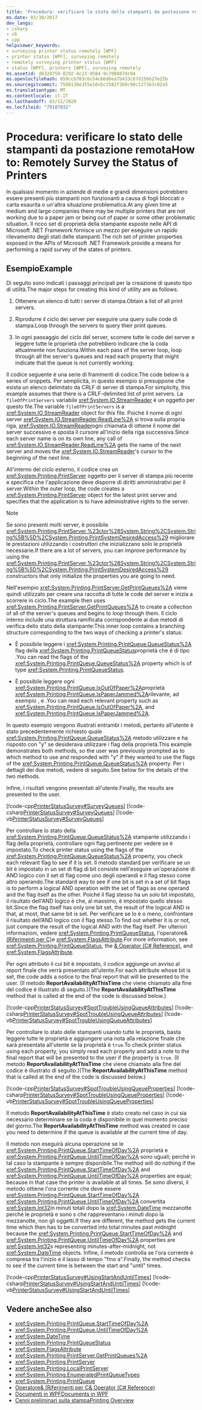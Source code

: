 ```yaml
---
title: 'Procedura: verificare lo stato delle stampanti da postazione remota'
ms.date: 03/30/2017
dev_langs:
- csharp
- vb
- cpp
helpviewer_keywords:
- surveying printer status remotely [WPF]
- printer status [WPF], surveying remotely
- remotely surveying printer status [WPF]
- status [WPF], printers [WPF], surveying remotely
ms.assetid: d6324759-8292-4c23-9584-9c708887dc94
ms.openlocfilehash: 859ccb703c6c54c66d6ea7b433c67d156627e25b
ms.sourcegitcommit: 7588136e355e10cbc2582f389c90c127363c02a5
ms.translationtype: MT
ms.contentlocale: it-IT
ms.lasthandoff: 03/12/2020
ms.locfileid: "79187032"
---
```

# <a name="how-to-remotely-survey-the-status-of-printers"></a><span data-ttu-id="8369e-102">Procedura: verificare lo stato delle stampanti da postazione remota</span><span class="sxs-lookup"><span data-stu-id="8369e-102">How to: Remotely Survey the Status of Printers</span></span>
<span data-ttu-id="8369e-103">In qualsiasi momento in aziende di medie e grandi dimensioni potrebbero essere presenti più stampanti non funzionanti a causa di fogli bloccati o carta esaurita o un'altra situazione problematica.</span><span class="sxs-lookup"><span data-stu-id="8369e-103">At any given time at medium and large companies there may be multiple printers that are not working due to a paper jam or being out of paper or some other problematic situation.</span></span> <span data-ttu-id="8369e-104">Il ricco set di proprietà della stampante esposte nelle API di Microsoft .NET Framework fornisce un mezzo per eseguire un rapido rilevamento degli stati delle stampanti.</span><span class="sxs-lookup"><span data-stu-id="8369e-104">The rich set of printer properties exposed in the APIs of Microsoft .NET Framework provide a means for performing a rapid survey of the states of printers.</span></span>  
  
## <a name="example"></a><span data-ttu-id="8369e-105">Esempio</span><span class="sxs-lookup"><span data-stu-id="8369e-105">Example</span></span>  
 <span data-ttu-id="8369e-106">Di seguito sono indicati i passaggi principali per la creazione di questo tipo di utilità.</span><span class="sxs-lookup"><span data-stu-id="8369e-106">The major steps for creating this kind of utility are as follows.</span></span>  
  
1. <span data-ttu-id="8369e-107">Ottenere un elenco di tutti i server di stampa.</span><span class="sxs-lookup"><span data-stu-id="8369e-107">Obtain a list of all print servers.</span></span>  
  
2. <span data-ttu-id="8369e-108">Riprodurre il ciclo dei server per eseguire una query sulle code di stampa.</span><span class="sxs-lookup"><span data-stu-id="8369e-108">Loop through the servers to query their print queues.</span></span>  
  
3. <span data-ttu-id="8369e-109">In ogni passaggio del ciclo del server, scorrere tutte le code del server e leggere tutte le proprietà che potrebbero indicare che la coda attualmente non funziona.</span><span class="sxs-lookup"><span data-stu-id="8369e-109">Within each pass of the server loop, loop through all the server's queues and read each property that might indicate that the queue is not currently working.</span></span>  
  
 <span data-ttu-id="8369e-110">Il codice seguente è una serie di frammenti di codice.</span><span class="sxs-lookup"><span data-stu-id="8369e-110">The code below is a series of snippets.</span></span> <span data-ttu-id="8369e-111">Per semplicità, in questo esempio si presuppone che esista un elenco delimitato da CRLF di server di stampa.</span><span class="sxs-lookup"><span data-stu-id="8369e-111">For simplicity, this example assumes that there is a CRLF-delimited list of print servers.</span></span> <span data-ttu-id="8369e-112">La `fileOfPrintServers` variabile <xref:System.IO.StreamReader> è un oggetto per questo file.</span><span class="sxs-lookup"><span data-stu-id="8369e-112">The variable `fileOfPrintServers` is a <xref:System.IO.StreamReader> object for this file.</span></span> <span data-ttu-id="8369e-113">Poiché il nome di ogni server <xref:System.IO.StreamReader.ReadLine%2A> si trova sulla propria riga, <xref:System.IO.StreamReader>ogni chiamata di ottiene il nome del server successivo e sposta il cursore all'inizio della riga successiva.</span><span class="sxs-lookup"><span data-stu-id="8369e-113">Since each server name is on its own line, any call of <xref:System.IO.StreamReader.ReadLine%2A> gets the name of the next server and moves the <xref:System.IO.StreamReader>'s cursor to the beginning of the next line.</span></span>  
  
 <span data-ttu-id="8369e-114">All'interno del ciclo esterno, il codice crea un <xref:System.Printing.PrintServer> oggetto per il server di stampa più recente e specifica che l'applicazione deve disporre di diritti amministrativi per il server.</span><span class="sxs-lookup"><span data-stu-id="8369e-114">Within the outer loop, the code creates a <xref:System.Printing.PrintServer> object for the latest print server and specifies that the application is to have administrative rights to the server.</span></span>  
  
> [!NOTE]
> <span data-ttu-id="8369e-115">Se sono presenti molti server, è possibile <xref:System.Printing.PrintServer.%23ctor%28System.String%2CSystem.String%5B%5D%2CSystem.Printing.PrintSystemDesiredAccess%29> migliorare le prestazioni utilizzando i costruttori che inizializzano solo le proprietà necessarie.</span><span class="sxs-lookup"><span data-stu-id="8369e-115">If there are a lot of servers, you can improve performance by using the <xref:System.Printing.PrintServer.%23ctor%28System.String%2CSystem.String%5B%5D%2CSystem.Printing.PrintSystemDesiredAccess%29> constructors that only initialize the properties you are going to need.</span></span>  
  
 <span data-ttu-id="8369e-116">Nell'esempio <xref:System.Printing.PrintServer.GetPrintQueues%2A> viene quindi utilizzato per creare una raccolta di tutte le code del server e inizia a scorrere in ciclo.</span><span class="sxs-lookup"><span data-stu-id="8369e-116">The example then uses <xref:System.Printing.PrintServer.GetPrintQueues%2A> to create a collection of all of the server's queues and begins to loop through them.</span></span> <span data-ttu-id="8369e-117">Il ciclo interno include una struttura ramificata corrispondente ai due metodi di verifica dello stato della stampante:</span><span class="sxs-lookup"><span data-stu-id="8369e-117">This inner loop contains a branching structure corresponding to the two ways of checking a printer's status:</span></span>  
  
- <span data-ttu-id="8369e-118">È possibile leggere i <xref:System.Printing.PrintQueue.QueueStatus%2A> flag della <xref:System.Printing.PrintQueueStatus>proprietà che è di tipo .</span><span class="sxs-lookup"><span data-stu-id="8369e-118">You can read the flags of the <xref:System.Printing.PrintQueue.QueueStatus%2A> property which is of type <xref:System.Printing.PrintQueueStatus>.</span></span>  
  
- <span data-ttu-id="8369e-119">È possibile leggere ogni <xref:System.Printing.PrintQueue.IsOutOfPaper%2A>proprietà <xref:System.Printing.PrintQueue.IsPaperJammed%2A>rilevante, ad esempio , e .</span><span class="sxs-lookup"><span data-stu-id="8369e-119">You can read each relevant property such as <xref:System.Printing.PrintQueue.IsOutOfPaper%2A>, and <xref:System.Printing.PrintQueue.IsPaperJammed%2A>.</span></span>  
  
 <span data-ttu-id="8369e-120">In questo esempio vengono illustrati entrambi i metodi, pertanto all'utente è stato precedentemente richiesto quale <xref:System.Printing.PrintQueue.QueueStatus%2A> metodo utilizzare e ha risposto con "y" se desiderava utilizzare i flag della proprietà.</span><span class="sxs-lookup"><span data-stu-id="8369e-120">This example demonstrates both methods, so the user was previously prompted as to which method to use and responded with "y" if they wanted to use the flags of the <xref:System.Printing.PrintQueue.QueueStatus%2A> property.</span></span> <span data-ttu-id="8369e-121">Per i dettagli dei due metodi, vedere di seguito.</span><span class="sxs-lookup"><span data-stu-id="8369e-121">See below for the details of the two methods.</span></span>  
  
 <span data-ttu-id="8369e-122">Infine, i risultati vengono presentati all'utente.</span><span class="sxs-lookup"><span data-stu-id="8369e-122">Finally, the results are presented to the user.</span></span>  
  
 [!code-cpp[PrinterStatusSurvey#SurveyQueues](~/samples/snippets/cpp/VS_Snippets_Wpf/PrinterStatusSurvey/CPP/Program.cpp#surveyqueues)]
 [!code-csharp[PrinterStatusSurvey#SurveyQueues](~/samples/snippets/csharp/VS_Snippets_Wpf/PrinterStatusSurvey/CSharp/Program.cs#surveyqueues)]
 [!code-vb[PrinterStatusSurvey#SurveyQueues](~/samples/snippets/visualbasic/VS_Snippets_Wpf/PrinterStatusSurvey/visualbasic/program.vb#surveyqueues)]  
  
 <span data-ttu-id="8369e-123">Per controllare lo stato della <xref:System.Printing.PrintQueue.QueueStatus%2A> stampante utilizzando i flag della proprietà, controllare ogni flag pertinente per vedere se è impostato.</span><span class="sxs-lookup"><span data-stu-id="8369e-123">To check printer status using the flags of the <xref:System.Printing.PrintQueue.QueueStatus%2A> property, you check each relevant flag to see if it is set.</span></span> <span data-ttu-id="8369e-124">Il metodo standard per verificare se un bit è impostato in un set di flag di bit consiste nell'eseguire un'operazione di AND logico con il set di flag come uno degli operandi e il flag stesso come altro operando.</span><span class="sxs-lookup"><span data-stu-id="8369e-124">The standard way to see if one bit is set in a set of bit flags is to perform a logical AND operation with the set of flags as one operand and the flag itself as the other.</span></span> <span data-ttu-id="8369e-125">Poiché il flag stesso ha un solo bit impostato, il risultato dell'AND logico è che, al massimo, è impostato quello stesso bit.</span><span class="sxs-lookup"><span data-stu-id="8369e-125">Since the flag itself has only one bit set, the result of the logical AND is that, at most, that same bit is set.</span></span> <span data-ttu-id="8369e-126">Per verificare se lo è o meno, confrontare il risultato dell’AND logico con il flag stesso.</span><span class="sxs-lookup"><span data-stu-id="8369e-126">To find out whether it is or not, just compare the result of the logical AND with the flag itself.</span></span> <span data-ttu-id="8369e-127">Per ulteriori informazioni, vedere <xref:System.Printing.PrintQueueStatus>, l'operatore& [(Riferimenti per C)](../../../csharp/language-reference/operators/bitwise-and-shift-operators.md#logical-and-operator-)e <xref:System.FlagsAttribute>.</span><span class="sxs-lookup"><span data-stu-id="8369e-127">For more information, see <xref:System.Printing.PrintQueueStatus>, the [& Operator (C# Reference)](../../../csharp/language-reference/operators/bitwise-and-shift-operators.md#logical-and-operator-), and <xref:System.FlagsAttribute>.</span></span>  
  
 <span data-ttu-id="8369e-128">Per ogni attributo il cui bit è impostato, il codice aggiunge un avviso al report finale che verrà presentato all'utente.</span><span class="sxs-lookup"><span data-stu-id="8369e-128">For each attribute whose bit is set, the code adds a notice to the final report that will be presented to the user.</span></span> <span data-ttu-id="8369e-129">(Il metodo **ReportAvailabilityAtThisTime** che viene chiamato alla fine del codice è illustrato di seguito.)</span><span class="sxs-lookup"><span data-stu-id="8369e-129">(The **ReportAvailabilityAtThisTime** method that is called at the end of the code is discussed below.)</span></span>  
  
 [!code-cpp[PrinterStatusSurvey#SpotTroubleUsingQueueAttributes](~/samples/snippets/cpp/VS_Snippets_Wpf/PrinterStatusSurvey/CPP/Program.cpp#spottroubleusingqueueattributes)]
 [!code-csharp[PrinterStatusSurvey#SpotTroubleUsingQueueAttributes](~/samples/snippets/csharp/VS_Snippets_Wpf/PrinterStatusSurvey/CSharp/Program.cs#spottroubleusingqueueattributes)]
 [!code-vb[PrinterStatusSurvey#SpotTroubleUsingQueueAttributes](~/samples/snippets/visualbasic/VS_Snippets_Wpf/PrinterStatusSurvey/visualbasic/program.vb#spottroubleusingqueueattributes)]  
  
 <span data-ttu-id="8369e-130">Per controllare lo stato delle stampanti usando tutte le proprietà, basta leggere tutte le proprietà e aggiungere una nota alla relazione finale che sarà presentata all'utente se la proprietà è `true`.</span><span class="sxs-lookup"><span data-stu-id="8369e-130">To check printer status using each property, you simply read each property and add a note to the final report that will be presented to the user if the property is `true`.</span></span> <span data-ttu-id="8369e-131">(Il metodo **ReportAvailabilityAtThisTime** che viene chiamato alla fine del codice è illustrato di seguito.)</span><span class="sxs-lookup"><span data-stu-id="8369e-131">(The **ReportAvailabilityAtThisTime** method that is called at the end of the code is discussed below.)</span></span>  
  
 [!code-cpp[PrinterStatusSurvey#SpotTroubleUsingQueueProperties](~/samples/snippets/cpp/VS_Snippets_Wpf/PrinterStatusSurvey/CPP/Program.cpp#spottroubleusingqueueproperties)]
 [!code-csharp[PrinterStatusSurvey#SpotTroubleUsingQueueProperties](~/samples/snippets/csharp/VS_Snippets_Wpf/PrinterStatusSurvey/CSharp/Program.cs#spottroubleusingqueueproperties)]
 [!code-vb[PrinterStatusSurvey#SpotTroubleUsingQueueProperties](~/samples/snippets/visualbasic/VS_Snippets_Wpf/PrinterStatusSurvey/visualbasic/program.vb#spottroubleusingqueueproperties)]  
  
 <span data-ttu-id="8369e-132">Il metodo **ReportAvailabilityAtThisTime** è stato creato nel caso in cui sia necessario determinare se la coda è disponibile in quel momento preciso del giorno.</span><span class="sxs-lookup"><span data-stu-id="8369e-132">The **ReportAvailabilityAtThisTime** method was created in case you need to determine if the queue is available at the current time of day.</span></span>  
  
 <span data-ttu-id="8369e-133">Il metodo non eseguirà alcuna operazione se le <xref:System.Printing.PrintQueue.StartTimeOfDay%2A> proprietà e <xref:System.Printing.PrintQueue.UntilTimeOfDay%2A> sono uguali; perché in tal caso la stampante è sempre disponibile.</span><span class="sxs-lookup"><span data-stu-id="8369e-133">The method will do nothing if the <xref:System.Printing.PrintQueue.StartTimeOfDay%2A> and <xref:System.Printing.PrintQueue.UntilTimeOfDay%2A> properties are equal; because in that case the printer is available at all times.</span></span> <span data-ttu-id="8369e-134">Se sono diversi, il metodo ottiene l'ora corrente che deve essere <xref:System.Printing.PrintQueue.StartTimeOfDay%2A> <xref:System.Printing.PrintQueue.UntilTimeOfDay%2A> convertita <xref:System.Int32>in minuti totali dopo la <xref:System.DateTime> mezzanotte perché le proprietà e sono s che rappresentano i minuti dopo la mezzanotte, non gli oggetti.</span><span class="sxs-lookup"><span data-stu-id="8369e-134">If they are different, the method gets the current time which then has to be converted into total minutes past midnight because the <xref:System.Printing.PrintQueue.StartTimeOfDay%2A> and <xref:System.Printing.PrintQueue.UntilTimeOfDay%2A> properties are <xref:System.Int32>s representing minutes-after-midnight, not <xref:System.DateTime> objects.</span></span> <span data-ttu-id="8369e-135">Infine, il metodo controlla se l'ora corrente è compresa tra l'inizio e il lasso di tempo "fino a".</span><span class="sxs-lookup"><span data-stu-id="8369e-135">Finally, the method checks to see if the current time is between the start and "until" times.</span></span>  
  
 [!code-cpp[PrinterStatusSurvey#UsingStartAndUntilTimes](~/samples/snippets/cpp/VS_Snippets_Wpf/PrinterStatusSurvey/CPP/Program.cpp#usingstartanduntiltimes)]
 [!code-csharp[PrinterStatusSurvey#UsingStartAndUntilTimes](~/samples/snippets/csharp/VS_Snippets_Wpf/PrinterStatusSurvey/CSharp/Program.cs#usingstartanduntiltimes)]
 [!code-vb[PrinterStatusSurvey#UsingStartAndUntilTimes](~/samples/snippets/visualbasic/VS_Snippets_Wpf/PrinterStatusSurvey/visualbasic/program.vb#usingstartanduntiltimes)]  
  
## <a name="see-also"></a><span data-ttu-id="8369e-136">Vedere anche</span><span class="sxs-lookup"><span data-stu-id="8369e-136">See also</span></span>

- <xref:System.Printing.PrintQueue.StartTimeOfDay%2A>
- <xref:System.Printing.PrintQueue.UntilTimeOfDay%2A>
- <xref:System.DateTime>
- <xref:System.Printing.PrintQueueStatus>
- <xref:System.FlagsAttribute>
- <xref:System.Printing.PrintServer.GetPrintQueues%2A>
- <xref:System.Printing.PrintServer>
- <xref:System.Printing.LocalPrintServer>
- <xref:System.Printing.EnumeratedPrintQueueTypes>
- <xref:System.Printing.PrintQueue>
- [<span data-ttu-id="8369e-137">Operatore& (Riferimenti per C</span><span class="sxs-lookup"><span data-stu-id="8369e-137">& Operator (C# Reference)</span></span>](../../../csharp/language-reference/operators/bitwise-and-shift-operators.md#logical-and-operator-)
- [<span data-ttu-id="8369e-138">Documenti in WPF</span><span class="sxs-lookup"><span data-stu-id="8369e-138">Documents in WPF</span></span>](documents-in-wpf.md)
- [<span data-ttu-id="8369e-139">Cenni preliminari sulla stampa</span><span class="sxs-lookup"><span data-stu-id="8369e-139">Printing Overview</span></span>](printing-overview.md)
